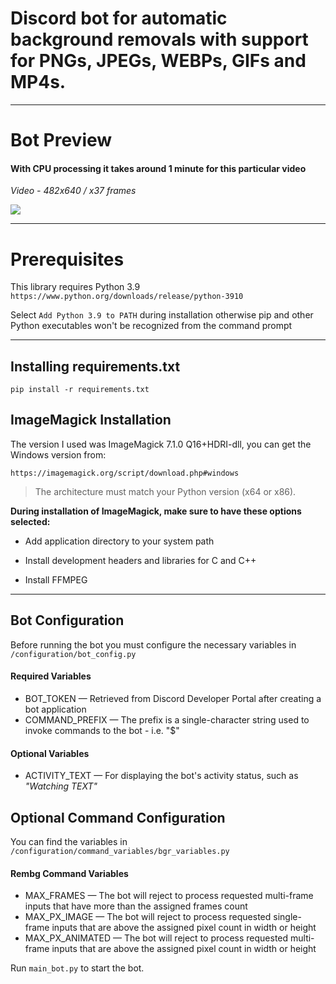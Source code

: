# Discord bot for automatic background removals with support for PNGs, JPEGs, WEBPs, GIFs and MP4s.
___
# Bot Preview

#### With CPU processing it takes around 1 minute for this particular video
*Video - 482x640 / x37 frames*

![](https://github.com/Syn-dromatic/discord-bg-removal-bot/blob/main/preview/preview.gif)

___
# Prerequisites 
This library requires Python 3.9
`https://www.python.org/downloads/release/python-3910`

Select `Add Python 3.9 to PATH` during installation otherwise pip and other Python executables won't be recognized from the command prompt

___


## Installing requirements.txt
```pip install -r requirements.txt```




## ImageMagick Installation
The version I used was ImageMagick 7.1.0 Q16+HDRI-dll, you can get the Windows version from:

`https://imagemagick.org/script/download.php#windows`

> The architecture must match your Python version (x64 or x86).




**During installation of ImageMagick, make sure to have these options selected:**

- Add application directory to your system path

- Install development headers and libraries for C and C++

- Install FFMPEG

___

## Bot Configuration
Before running the bot you must configure the necessary variables in `/configuration/bot_config.py`
#### Required Variables
- BOT_TOKEN — Retrieved from Discord Developer Portal after creating a bot application
- COMMAND_PREFIX — The prefix is a single-character string used to invoke commands to the bot - i.e. "$"

#### Optional Variables
- ACTIVITY_TEXT — For displaying the bot's activity status, such as *"Watching TEXT"*


## Optional Command Configuration
You can find the variables in `/configuration/command_variables/bgr_variables.py`
#### Rembg Command Variables
- MAX_FRAMES — The bot will reject to process requested multi-frame inputs that have more than the assigned frames count
- MAX_PX_IMAGE — The bot will reject to process requested single-frame inputs that are above the assigned pixel count in width or height
- MAX_PX_ANIMATED — The bot will reject to process requested multi-frame inputs that are above the assigned pixel count in width or height

Run `main_bot.py` to start the bot.
